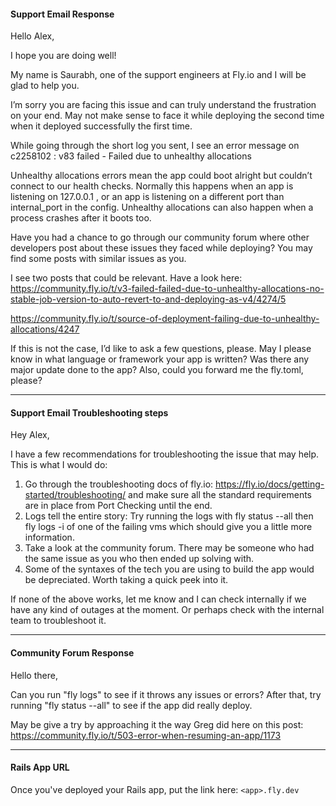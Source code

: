 #### Support Email Response

Hello Alex, 

I hope you are doing well!

My name is Saurabh, one of the support engineers at Fly.io and I will be glad to help you.

I’m sorry you are facing this issue and can truly understand the frustration on your end. May not make sense to face it while deploying the second time when it deployed successfully the first time. 

While going through the short log you sent, I see an error message on c2258102
: v83 failed - Failed due to unhealthy allocations

Unhealthy allocations errors mean the app could boot alright but couldn’t connect to our health checks. Normally this happens when an app is listening on 127.0.0.1 , or an app is listening on a different port than internal_port in the config. Unhealthy allocations can also happen when a process crashes after it boots too.

Have you had a chance to go through our community forum where other developers post about these issues they faced while deploying? You may find some posts with similar issues as you.

I see two posts that could be relevant. Have a look here:
https://community.fly.io/t/v3-failed-failed-due-to-unhealthy-allocations-no-stable-job-version-to-auto-revert-to-and-deploying-as-v4/4274/5 

https://community.fly.io/t/source-of-deployment-failing-due-to-unhealthy-allocations/4247 

If this is not the case, I’d like to ask a few questions, please. May I please know in what language or framework your app is written? Was there any major update done to the app? Also, could you forward me the fly.toml, please? 

---

#### Support Email Troubleshooting steps

Hey Alex,

I have a few recommendations for troubleshooting the issue that may help. This is what I would do:
1. Go through the troubleshooting docs of fly.io: https://fly.io/docs/getting-started/troubleshooting/ and make sure all the standard requirements are in place from Port Checking until the end.
2. Logs tell the entire story: Try running the logs with fly status --all then fly logs -i <id> of one of the failing vms which should give you a little more information.
3. Take a look at the community forum. There may be someone who had the same issue as you who then ended up solving with. 
4. Some of the syntaxes of the tech you are using to build the app would be depreciated. Worth taking a quick peek into it. 

If none of the above works, let me know and I can check internally if we have any kind of outages at the moment. Or perhaps check with the internal team to troubleshoot it. 

---

#### Community Forum Response

Hello there,

Can you run "fly logs" to see if it throws any issues or errors?
After that, try running "fly status --all" to see if the app did really deploy. 

May be give a try by approaching it the way Greg did here on this post: https://community.fly.io/t/503-error-when-resuming-an-app/1173

---

#### Rails App URL

Once you've deployed your Rails app, put the link here: `<app>.fly.dev`
